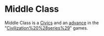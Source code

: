 # Middle Class

Middle Class is a [Civics](civic) and an [advance](advance) in the "[Civilization%20%28series%29](Civilization)" games.
